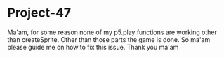 # Project-47
Ma'am, for some reason none of my p5.play functions are working other than createSprite. Other than those parts the game is done.
So ma'am please guide me on how to fix this issue.
Thank you ma'am

